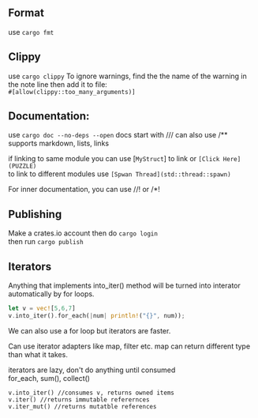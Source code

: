 ## Format
use `cargo fmt`

## Clippy
use `cargo clippy`
To ignore warnings, find the the name of the warning in the note line then add it to file:  
`#[allow(clippy::too_many_arguments)]`


## Documentation:
use `cargo doc --no-deps --open`
docs start with ///  can also use /**
supports markdown, lists, links

if linking to same module you can use [`MyStruct`] to link or `[Click Here](PUZZLE)`  
to link to different modules use `[Spwan Thread](std::thread::spawn)`  

For inner documentation, you can use //! or /*!

## Publishing
Make a crates.io account then do `cargo login`  
then run `cargo publish`

## Iterators
Anything that implements into_iter() method will be turned into interator automatically by for loops.
```rs
let v = vec![5,6,7]
v.into_iter().for_each(|num| println!("{}", num));
```
We can also use a for loop but iterators are faster.

Can use iterator adapters like map, filter etc. map can return different type than what it takes.

iterators are lazy, don't do anything until consumed  
for_each, sum(), collect()

```
v.into_iter() //consumes v, returns owned items
v.iter() //returns immutable referernces
v.iter_mut() //returns mutatble references

```
